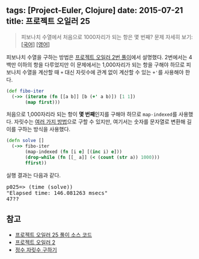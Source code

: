 tags: [Project-Euler, Clojure]
date: 2015-07-21
title: 프로젝트 오일러 25
---
> 피보나치 수열에서 처음으로 1000자리가 되는 항은 몇 번째?
> 문제 자세히 보기: [[국어]](http://euler.synap.co.kr/prob_detail.php?id=25) [[영어]](https://projecteuler.net/problem=25)

피보나치 수열을 구하는 방법은 [프로젝트 오일러 2번 풀이](/2015/01/08/project-euler-002/)에서 설명했다. 2번에서는 4백만 이하의 항을 다루었지만 이 문제에서는 1,000자리가 되는 항을 구해야 하므로 피보나치 수열을 계산할 때 `+` 대신 자릿수에 관계 없이 계산할 수 있는 `+'`를 사용해야 한다.<!--more-->

```clojure
(def fibo-iter
  (->> (iterate (fn [[a b]] [b (+' a b)]) [1 1])
       (map first)))
```

처음으로 1,000자리라 되는 항이 **몇 번째**인지를 구해야 하므로 `map-indexed`를 사용했다. 자릿수는 [여러 가지 방법](/2015/07/14/number-of-digits/)으로 구할 수 있지만, 여기서는 숫자를 문자열로 변환해 길이를 구하는 방식을 사용했다.

```clojure
(defn solve []
  (->> fibo-iter
       (map-indexed (fn [i e] [(inc i) e]))
       (drop-while (fn [[_ a]] (< (count (str a)) 1000)))
       ffirst))
```

실행 결과는 다음과 같다.

<pre class="console">p025=> (time (solve))
"Elapsed time: 146.081263 msecs"
47??
</pre>

## 참고
* [프로젝트 오일러 25 풀이 소스 코드](https://github.com/ntalbs/euler/blob/master/src/p025.clj)
* [프로젝트 오일러 2](/2015/01/08/project-euler-002/)
* [정수 자릿수 구하기](/2015/07/14/number-of-digits/)
